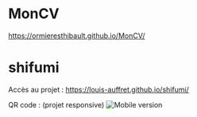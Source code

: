 # MonCV
https://ormieresthibault.github.io/MonCV/

# shifumi
Accès au projet :
https://louis-auffret.github.io/shifumi/

QR code : (projet responsive)
![Mobile version](https://louis-auffret.github.io/shifumi/qrcode.png)
